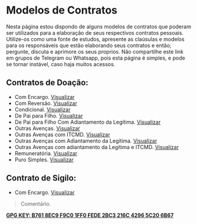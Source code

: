 # Modelos de Contratos

Nesta página estou dispondo de alguns modelos de contratos que poderam ser utilizados para a elaboração de seus respectivos contratos pessoais. Utilize-os como uma fonte de estudos, apresente as claúsulas e modelos para os responsáveis que estão elaborando seus contratos e então; pergunte, discuta e aprimore os seus proprios. Não compartilhe este link em grupos de Telegram ou Whatsapp, pois esta página é simples, e pode se tornar instável, caso haja muitos acessos.

## Contratos de Doação:

- Com Encargo. [Visualizar](./doa01.md)
- Com Reversão. [Visualizar](./doa02.md)
- Condicional. [Visualizar](./doa03.md)
- De Pai para Filho. [Visualizar](./doa05.md)
- De Pai para Filho Com Adiantamento da Legítima. [Visualizar](./doa04.md)
- Outras Avenças. [Visualizar](./doa06.md)
- Outras Avenças com ITCMD. [Visualizar](./doa07.md)
- Outras Avenças com Adiantamento da Legítima. [Visualizar](./doa08.md)
- Outras Avenças com adiantamento da Legítima e ITCMD. [Visualizar](./doa09.md)
- Remuneratória. [Visualizar](./doa10.md)
- Puro Simples. [Visualizar](./doa11.md)

## Contrato de Sigilo:

- Com Encargo. [Visualizar](./sig01.md)

> Comentário.

[**GPG KEY: B761 8EC9 F9C0 1FF0 FEDE 2BC3 216C 4296 5C20 6B67**](./gpg.asc)
